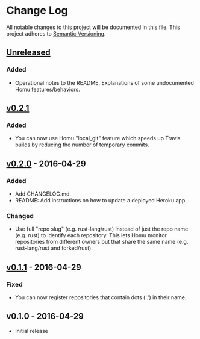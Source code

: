 # Change Log

All notable changes to this project will be documented in this file.
This project adheres to [Semantic Versioning](http://semver.org/).

## [Unreleased]

### Added

- Operational notes to the README. Explanations of some undocumented Homu features/behaviors.

## [v0.2.1]

### Added

- You can now use Homu "local_git" feature which speeds up Travis builds by reducing the number of
temporary commits.

## [v0.2.0] - 2016-04-29

### Added

- Add CHANGELOG.md.
- README: Add instructions on how to update a deployed Heroku app.

### Changed

- Use full "repo slug" (e.g. rust-lang/rust) instead of just the repo name (e.g. rust) to identify
each repository. This lets Homu monitor repositories from different owners but that share the same
name (e.g. rust-lang/rust and forked/rust).

## [v0.1.1] - 2016-04-29

### Fixed

- You can now register repositories that contain dots ('.') in their name.

## v0.1.0 - 2016-04-29

- Initial release

[Unreleased]: https://github.com/japaric/homu-on-heroku/compare/v0.2.1...HEAD
[v0.2.1]: https://github.com/japaric/homu-on-heroku/compare/v0.2.0...v0.2.1
[v0.2.0]: https://github.com/japaric/homu-on-heroku/compare/v0.1.1...v0.2.0
[v0.1.1]: https://github.com/japaric/homu-on-heroku/compare/v0.1.0...v0.1.1
